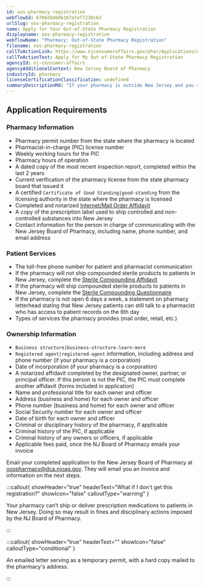 ```yaml
---
id: oos-pharmacy-registration
webflowId: 6786d9d60b167afef7230c63
urlSlug: oos-pharmacy-registration
name: Apply for Your Out-of-State Pharmacy Registration
displayname: oos-pharmacy-registration
webflowName: "Pharmacy: Out-of-State Pharmacy Registration"
filename: oos-pharmacy-registration
callToActionLink: https://www.njconsumeraffairs.gov/phar/Applications/Application-for-an-Out-of-State-Pharmacy-Registration.pdf
callToActionText: Apply for My Out-of-State Pharmacy Registration
agencyId: nj-consumer-affairs
agencyAdditionalContext: New Jersey Board of Pharmacy
industryId: pharmacy
licenseCertificationClassification: undefined
summaryDescriptionMd: "If your pharmacy is outside New Jersey and you send prescription drugs or devices to patients in New Jersey, you need to register as an out-of-state pharmacy."
---
```


## Application Requirements

### Pharmacy Information

- Pharmacy permit number from the state where the pharmacy is located
- Pharmacist-in-charge (PIC) license number
- Weekly working hours for the PIC
- Pharmacy hours of operation
- A dated copy of the most recent inspection report, completed within the last 2 years
- Current verification of the pharmacy license from the state pharmacy board that issued it
- A certified `Certificate of Good Standing|good-standing` from the licensing authority in the state where the pharmacy is licensed
- Completed and notarized [Internet/Mail Order Affidavit](https://www.njconsumeraffairs.gov/phar/Applications/Internet-Mail-Order-Affidavit.pdf)
- A copy of the prescription label used to ship controlled and non-controlled substances into New Jersey
- Contact information for the person in charge of communicating with the New Jersey Board of Pharmacy, including name, phone number, and email address

### Patient Services

- The toll-free phone number for patient and pharmacist communication
- If the pharmacy will not ship compounded sterile products to patients in New Jersey, complete the [Sterile Compounding Affidavit](https://www.njconsumeraffairs.gov/phar/Applications/Sterile-Compounding-Affidavit.pdf)
- If the pharmacy will ship compounded sterile products to patients in New Jersey, complete the [Sterile Compounding Questionnaire](https://www.njconsumeraffairs.gov/phar/Applications/Sterile-Compounding-Questionnaire.pdf)
- If the pharmacy is not open 6 days a week, a statement on pharmacy letterhead stating that New Jersey patients can still talk to a pharmacist who has access to patient records on the 6th day
- Types of services the pharmacy provides (mail order, retail, etc.)

### Ownership Information

- `Business structure|business-structure-learn-more`
- `Registered agent|registered-agent` information, including address and phone number (if your pharmacy is a corporation)
- Date of incorporation (if your pharmacy is a corporation)
- A notarized affidavit completed by the designated owner, partner, or principal officer. If this person is not the PIC, the PIC must complete another affidavit (forms included in application)
- Name and professional title for each owner and officer
- Address (business and home) for each owner and officer
- Phone number (business and home) for each owner and officer
- Social Security number for each owner and officer
- Date of birth for each owner and officer
- Criminal or disciplinary history of the pharmacy, if applicable
- Criminal history of the PIC, if applicable
- Criminal history of any owners or officers, if applicable
- Applicable fees paid, once the NJ Board of Pharmacy emails your invoice

Email your completed application to the New Jersey Board of Pharmacy at [oospharmacy@dca.njoag.gov](mailto:oospharmacy@dca.njoag.gov). They will email you an invoice and information on the next steps.

:::callout{ showHeader="true" headerText="What if I don't get this registration?" showIcon="false" calloutType="warning" }

Your pharmacy can’t ship or deliver prescription medications to patients in New Jersey. Doing so may result in fines and disciplinary actions imposed by the NJ Board of Pharmacy.

:::

:::callout{ showHeader="true" headerText="" showIcon="false" calloutType="conditional" }

An emailed letter serving as a temporary permit, with a hard copy mailed to the pharmacy's address.

:::
